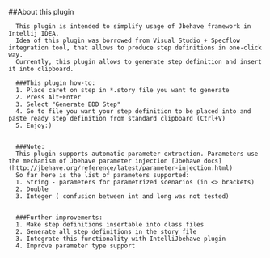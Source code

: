 ##About this plugin

      This plugin is intended to simplify usage of Jbehave framework in Intellij IDEA.
      Idea of this plugin was borrowed from Visual Studio + Specflow integration tool, that allows to produce step definitions in one-click way.
      Currently, this plugin allows to generate step definition and insert it into clipboard.

      ###This plugin how-to:
      1. Place caret on step in *.story file you want to generate
      2. Press Alt+Enter
      3. Select "Generate BDD Step"
      4. Go to file you want your step definition to be placed into and paste ready step definition from standard clipboard (Ctrl+V)
      5. Enjoy:)


      ###Note:
      This plugin supports automatic parameter extraction. Parameters use the mechanism of Jbehave parameter injection [Jbehave docs](http://jbehave.org/reference/latest/parameter-injection.html)
      So far here is the list of parameters supported:
      1. String - parameters for parametrized scenarios (in <> brackets)
      2. Double
      3. Integer ( confusion between int and long was not tested)


      ###Further improvements:
      1. Make step definitions insertable into class files
      2. Generate all step definitions in the story file
      3. Integrate this functionality with IntelliJbehave plugin
      4. Improve parameter type support